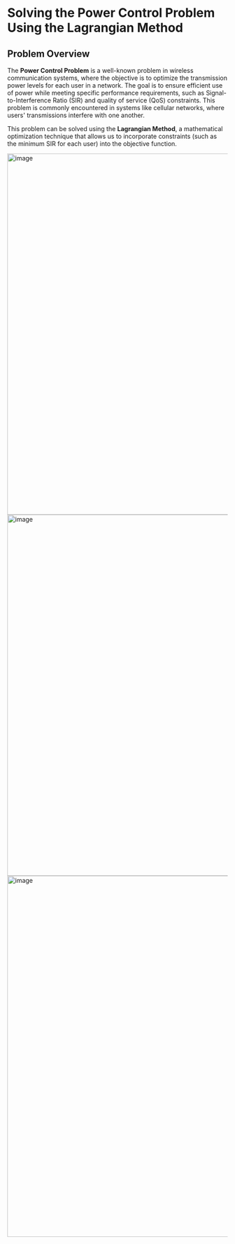 # Solving the Power Control Problem Using the Lagrangian Method

## Problem Overview

The **Power Control Problem** is a well-known problem in wireless communication systems, where the objective is to optimize the transmission power levels for each user in a network. The goal is to ensure efficient use of power while meeting specific performance requirements, such as Signal-to-Interference Ratio (SIR) and quality of service (QoS) constraints. This problem is commonly encountered in systems like cellular networks, where users' transmissions interfere with one another.

This problem can be solved using the **Lagrangian Method**, a mathematical optimization technique that allows us to incorporate constraints (such as the minimum SIR for each user) into the objective function.

<img width="824" alt="image" src="https://github.com/user-attachments/assets/5b4bc7c1-5ff8-4c0a-a97d-a7dbde7dbe00" />
<img width="824" alt="image" src="https://github.com/user-attachments/assets/02d93a2a-074f-4718-a240-577d17c3314a" />
<img width="824" alt="image" src="https://github.com/user-attachments/assets/a397a9b5-3ba8-4045-8034-6d237e9c8d58" />
